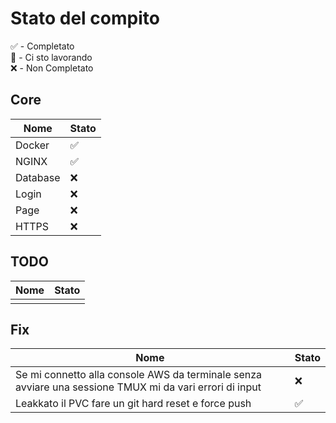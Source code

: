 # Stato del compito

✅ - Completato <br>
🚧 - Ci sto lavorando <br>
❌ - Non Completato <br>

## Core

| Nome     | Stato |
| -------- | ----- |
| Docker   | ✅    |
| NGINX    | ✅    |
| Database | ❌    |
| Login    | ❌    |
| Page     | ❌    |
| HTTPS    | ❌    |

## TODO

| Nome | Stato |
| ---- | ----- |
|      |       |

## Fix

| Nome                                                                                                    | Stato |
| ------------------------------------------------------------------------------------------------------- | ----- |
| Se mi connetto alla console AWS da terminale senza avviare una sessione TMUX mi da vari errori di input | ❌    |
| Leakkato il PVC fare un git hard reset e force push                                                     | ✅    |
